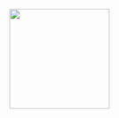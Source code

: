 <p align="center">
 <a href="https://github.com/whoisniskii?tab=repositories">
  <img height="180em" src="https://github-readme-stats.vercel.app/api/top-langs/?username=whoisniskii&layout=compact&theme=dark" />
 </a>
</p>
